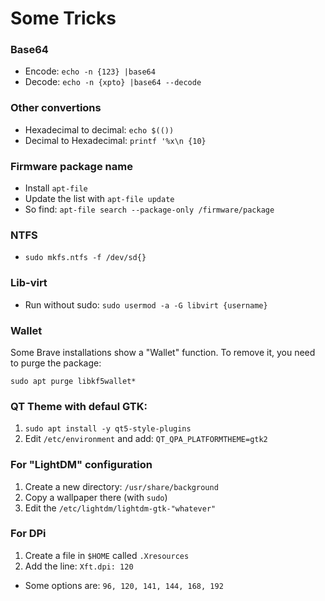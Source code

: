 # Some Tricks

### Base64 
- Encode: `echo -n {123} |base64`
- Decode: `echo -n {xpto} |base64 --decode`

### Other convertions
- Hexadecimal to decimal: `echo $(())`
- Decimal to Hexadecimal: `printf '%x\n {10}`

### Firmware package name
- Install `apt-file`
- Update the list with `apt-file update`
- So find: `apt-file search --package-only /firmware/package`

### NTFS
- `sudo mkfs.ntfs -f /dev/sd{}`

### Lib-virt
- Run without sudo: `sudo usermod -a -G libvirt {username}`


### Wallet
Some Brave installations show a "Wallet" function.
To remove it, you need to purge the package:
```
sudo apt purge libkf5wallet*
```
### QT Theme with defaul GTK:
1. `sudo apt install -y qt5-style-plugins`
2. Edit `/etc/environment` and add: `QT_QPA_PLATFORMTHEME=gtk2`

### For "LightDM" configuration
1. Create a new directory: `/usr/share/background`
2. Copy a wallpaper there (with `sudo`)
3. Edit the `/etc/lightdm/lightdm-gtk-"whatever"`

### For DPi
1. Create a file in `$HOME` called `.Xresources`
2. Add the line: `Xft.dpi: 120`
- Some options are: `96, 120, 141, 144, 168, 192`



